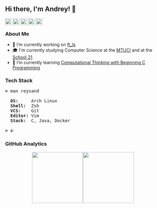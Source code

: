 ## Hi there, I'm Andrey! 👋
<a href="https://github.com/reysand">
  <img align="left" alt="Reysand's GitHub" width="22px" src="https://cdn.jsdelivr.net/npm/simple-icons@3.1.0/icons/github.svg" />
</a>
<a href="https://www.linkedin.com/in/a-slyusar">
  <img align="left" alt="Reysand's LinkedIn" width="22px" src="https://cdn.jsdelivr.net/npm/simple-icons@v3/icons/linkedin.svg" />
</a>
<a href="https://twitter.com/yukisyn">
  <img align="left" alt="Reysand's Twitter" width="22px" src="https://cdn.jsdelivr.net/npm/simple-icons@v3/icons/twitter.svg" />
</a>
<a href="https://t.me/yukisyn">
  <img align="left" alt="Reysand's Telegram" width="22px" src="https://cdn.jsdelivr.net/npm/simple-icons@v3/icons/telegram.svg" />
</a>
<a href="https://steamcommunity.com/id/yukisyn">
  <img align="left" alt="Reysand's Steam" width="22px" src="https://cdn.jsdelivr.net/npm/simple-icons@3.1.0/icons/steam.svg" />
</a>
<br/>

### About Me
- 🔭 I’m currently working on [ft_ls](https://github.com/reysand/ft_ls)
- 🎓 I'm currently studying Computer Science at the [MTUCI](https://mtuci.ru/?lang=en) and at the [School 21](https://21-school.ru).
- 🌱 I’m currently learning [Computational Thinking with Beginning C Programming](https://www.coursera.org/specializations/computational-thinking-c-programming)

### Tech Stack
<pre>
<b>></b> man reysand

  <b>OS:    </b> Arch Linux
  <b>Shell: </b> Zsh
  <b>VCS:   </b> Git
  <b>Editor:</b> Vim
  <b>Stack: </b> C, Java, Docker

<b>> <img align="top" src="https://user-images.githubusercontent.com/2514771/93036534-5fbd6480-f5fd-11ea-8a13-58ef04796c17.gif" alt="cursor" width="10" height="18" /></b>
</pre>

### GitHub Analytics
<p align="center"><img height="165em" src="https://github-readme-stats-eight-theta.vercel.app/api?username=reysand&show_icons=true&theme=vue&include_all_commits=true&count_private=true&hide_border=true" /><img height="165em" src="https://github-readme-stats-eight-theta.vercel.app/api/top-langs/?username=reysand&layout=compact&theme=vue&hide_border=true" /></p>
